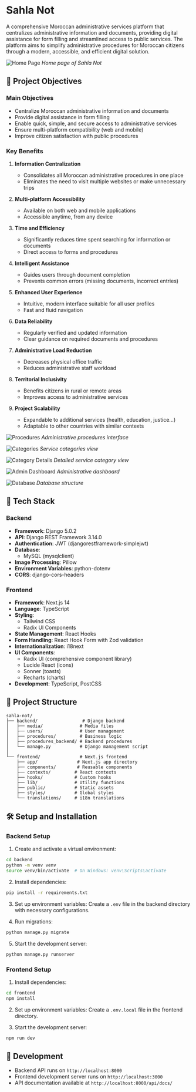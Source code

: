 # Sahla Not

A comprehensive Moroccan administrative services platform that centralizes administrative information and documents, providing digital assistance for form filling and streamlined access to public services. The platform aims to simplify administrative procedures for Moroccan citizens through a modern, accessible, and efficient digital solution.

![Home Page](screenshots/home.png)
*Home page of Sahla Not*

## 🌟 Project Objectives

### Main Objectives
- Centralize Moroccan administrative information and documents
- Provide digital assistance in form filling
- Enable quick, simple, and secure access to administrative services
- Ensure multi-platform compatibility (web and mobile)
- Improve citizen satisfaction with public procedures

### Key Benefits

1. **Information Centralization**
   - Consolidates all Moroccan administrative procedures in one place
   - Eliminates the need to visit multiple websites or make unnecessary trips

2. **Multi-platform Accessibility**
   - Available on both web and mobile applications
   - Accessible anytime, from any device

3. **Time and Efficiency**
   - Significantly reduces time spent searching for information or documents
   - Direct access to forms and procedures

4. **Intelligent Assistance**
   - Guides users through document completion
   - Prevents common errors (missing documents, incorrect entries)

5. **Enhanced User Experience**
   - Intuitive, modern interface suitable for all user profiles
   - Fast and fluid navigation

6. **Data Reliability**
   - Regularly verified and updated information
   - Clear guidance on required documents and procedures

7. **Administrative Load Reduction**
   - Decreases physical office traffic
   - Reduces administrative staff workload

8. **Territorial Inclusivity**
   - Benefits citizens in rural or remote areas
   - Improves access to administrative services

9. **Project Scalability**
   - Expandable to additional services (health, education, justice...)
   - Adaptable to other countries with similar contexts

![Procedures](screenshots/procedure.png)
*Administrative procedures interface*

![Categories](screenshots/categories.png)
*Service categories view*

![Category Details](screenshots/categorie-details.png)
*Detailed service category view*

![Admin Dashboard](screenshots/django%20admin%20dashbaord.png)
*Administrative dashboard*

![Database](screenshots/database.png)
*Database structure*

## 🚀 Tech Stack

### Backend
- **Framework**: Django 5.0.2
- **API**: Django REST Framework 3.14.0
- **Authentication**: JWT (djangorestframework-simplejwt)
- **Database**: 
  - MySQL (mysqlclient)
- **Image Processing**: Pillow
- **Environment Variables**: python-dotenv
- **CORS**: django-cors-headers

### Frontend
- **Framework**: Next.js 14
- **Language**: TypeScript
- **Styling**: 
  - Tailwind CSS
  - Radix UI Components
- **State Management**: React Hooks
- **Form Handling**: React Hook Form with Zod validation
- **Internationalization**: i18next
- **UI Components**: 
  - Radix UI (comprehensive component library)
  - Lucide React (icons)
  - Sonner (toasts)
  - Recharts (charts)
- **Development**: TypeScript, PostCSS

## 📁 Project Structure

```
sahla-not/
├── backend/                 # Django backend
│   ├── media/              # Media files
│   ├── users/              # User management
│   ├── procedures/         # Business logic
│   ├── procedures_backend/ # Backend procedures
│   └── manage.py           # Django management script
│
└── frontend/               # Next.js frontend
    ├── app/               # Next.js app directory
    ├── components/        # Reusable components
    ├── contexts/         # React contexts
    ├── hooks/            # Custom hooks
    ├── lib/              # Utility functions
    ├── public/           # Static assets
    ├── styles/           # Global styles
    └── translations/     # i18n translations
```

## 🛠️ Setup and Installation

### Backend Setup

1. Create and activate a virtual environment:
```bash
cd backend
python -m venv venv
source venv/bin/activate  # On Windows: venv\Scripts\activate
```

2. Install dependencies:
```bash
pip install -r requirements.txt
```

3. Set up environment variables:
Create a `.env` file in the backend directory with necessary configurations.

4. Run migrations:
```bash
python manage.py migrate
```

5. Start the development server:
```bash
python manage.py runserver
```

### Frontend Setup

1. Install dependencies:
```bash
cd frontend
npm install
```

2. Set up environment variables:
Create a `.env.local` file in the frontend directory.

3. Start the development server:
```bash
npm run dev
```

## 🔧 Development

- Backend API runs on `http://localhost:8000`
- Frontend development server runs on `http://localhost:3000`
- API documentation available at `http://localhost:8000/api/docs/`


